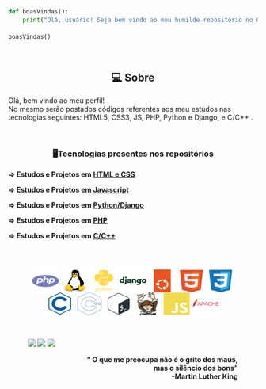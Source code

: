 ``` python
def boasVindas():
    print("Olá, usuário! Seja bem vindo ao meu humilde repositório no GitHub!!")

boasVindas()
```
<br>
<head> 
    <meta charset="UTF-8">
</head> 
<body class="corpo-readme">
    <section class="uno">
    <h1 align="center">💻 Sobre</h1> 
    <p>Olá, bem vindo ao meu perfil! <br> No mesmo serão postados códigos referentes aos meu estudos nas <br> tecnologias seguintes: HTML5, CSS3, JS, PHP, Python e Django, e C/C++ .</p>
    <br>
    <section class="dois"> 
        <h1 align="center"><b>🖥Tecnologias presentes nos repositórios</b></h1>
        <p><b>=> Estudos e Projetos em <a href=""> HTML e CSS</a><b></p>
        <p><b>=> Estudos e Projetos em <a href=""> Javascript</a><b></p>
        <p><b>=> Estudos e Projetos em <a href=""> Python/Django</a><b></p>
        <p><b>=> Estudos e Projetos em <a href=""> PHP</a><b></p>
        <p><b>=> Estudos e Projetos em <a href=""> C/C++</a><b></p>
    </section>
    <br>
    <section class="tres"> 
        <div class="imagens"> 
                <figure> 
            <h2 align="center">
                <img align="center" alt="sudoPedro-PHP" height="46" width="54" src="https://raw.githubusercontent.com/devicons/devicon/master/icons/php/php-plain.svg"/>
                <img align="center" alt="sudoPedro-linux" height="46" width="54" src="https://raw.githubusercontent.com/devicons/devicon/master/icons/linux/linux-original.svg">
                <img align="center" alt="sudoPedro-Python" height="46" width="54" src="https://raw.githubusercontent.com/devicons/devicon/master/icons/python/python-plain-wordmark.svg">
                <img align="center" alt="sudoPedro-Django" height="46" width="54" src="https://raw.githubusercontent.com/devicons/devicon/master/icons/django/django-plain-wordmark.svg">
                <img align="center" alt="sudoPedro-Ubuntu" height="46" width="54" src="https://raw.githubusercontent.com/devicons/devicon/master/icons/ubuntu/ubuntu-plain.svg"/>
                <img align="center" alt="sudoPedro-HTML" height="46" width="54" src="https://raw.githubusercontent.com/devicons/devicon/master/icons/html5/html5-original.svg">
                <img align="center" alt="sudoPedro-CSS" height="46" width="54" src="https://raw.githubusercontent.com/devicons/devicon/master/icons/css3/css3-original.svg">
                <img align="center" alt="sudoPedro-C" height="46" width="54" src="https://raw.githubusercontent.com/devicons/devicon/master/icons/c/c-line.svg"/>
                <img align="center" alt="sudoPedro-C++" height="46" width="54" src="https://raw.githubusercontent.com/devicons/devicon/master/icons/cplusplus/cplusplus-line.svg"/>
                <img align="center" alt="sudoPedro-BASH" height="46" width="54" src="https://raw.githubusercontent.com/devicons/devicon/master/icons/bash/bash-plain.svg"/>
                <img align="center" alt="sudoPedro-COMPOSER" height="46" width="54" src="https://raw.githubusercontent.com/devicons/devicon/master/icons/composer/composer-original.svg"/>
                <img align="center" alt="sudoPedro-JS" height="46" width="54" src="https://raw.githubusercontent.com/devicons/devicon/master/icons/javascript/javascript-plain.svg">
                <img align="center" alt="sudoPedro-Apache" height="46" width="54" src="https://raw.githubusercontent.com/devicons/devicon/master/icons/apache/apache-original-wordmark.svg">
            </h2>
            </figure>
        </div>
        <br>
        <footer> 
            <figure>
            <a href="tel:21971292477" target="_blank"><img src="https://img.shields.io/badge/WhatsApp-25D366?style=for-the-badge&logo=whatsapp&logoColor=white" target="_blank"></a>
            <a href="mailto:2003arthurdacosta8@gmail.com" target="_blank"><img src="https://img.shields.io/badge/Gmail-D14836?style=for-the-badge&logo=gmail&logoColor=white" target="_blank"></a>
            <a href="https://www.linkedin.com/in/pedro-arthur-5518721a5" target="_blank"><img src="https://img.shields.io/badge/LinkedIn-0077B5?style=for-the-badge&logo=linkedin&logoColor=white" target="_blank"></a>
            <br>
            <p align="right" width="50">
            <q> O que me preocupa não é o grito dos maus, <br> mas o silêncio dos bons</q> 
            <br>
                -Martin Luther King
            <p>
            <br>
        </figure>
        </footer>
    </section>
</body>
